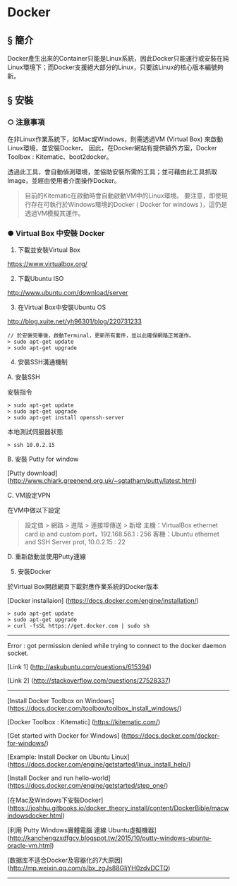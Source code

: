 ﻿# Docker

## § 簡介

Docker產生出來的Container只能是Linux系統，因此Docker只能運行或安裝在純Linux環境下；而Docker支援絕大部分的Linux，只要該Linux的核心版本編號夠新。

## § 安裝

### ○ 注意事項
在非Linux作業系統下，如Mac或Windows，則需透過VM (Virtual Box) 來啟動Linux環境，並安裝Docker。
因此，在Docker網站有提供額外方案，Docker Toolbox : Kitematic、boot2docker。

透過此工具，會自動偵測環境，並協助安裝所需的工具；並可藉由此工具抓取Image，並經由使用者介面操作Docker。
> 目前的Kitematic在啟動時會自動啟動VM中的Linux環境。
> 要注意，即使現行存在可執行於Windows環境的Docker ( Docker for windows )，這仍是透過VM模擬其運作。

### ● Virtual Box 中安裝 Docker

1. 下載並安裝Virtual Box

https://www.virtualbox.org/

2. 下載Ubuntu ISO

http://www.ubuntu.com/download/server

3. 在Virtual Box中安裝Ubuntu OS

http://blog.xuite.net/yh96301/blog/220731233

```
// 於安裝完畢後，啟動Terminal，更新所有套件，並以此確保網路正常運作。
> sudo apt-get update
> sudo apt-get upgrade
```
4. 安裝SSH溝通機制

A. 安裝SSH

安裝指令
```
> sudo apt-get update
> sudo apt-get upgrade
> sudo apt-get install openssh-server
```
本地測試伺服器狀態
```
> ssh 10.0.2.15
```

B. 安裝 Putty for window

[Putty download] (http://www.chiark.greenend.org.uk/~sgtatham/putty/latest.html)

C. VM設定VPN

在VM中做以下設定
> 設定值 > 網路 > 進階 > 連接埠傳送 > 新增
> 主機：VirtualBox ethernet card ip and custom port，192.168.56.1 : 256
> 客機：Ubuntu ethernet and SSH Server prot, 10.0.2.15 : 22

D. 重新啟動並使用Putty連線

5. 安裝Docker

於Virtual Box開啟網頁下載對應作業系統的Docker版本

[Docker installaion] (https://docs.docker.com/engine/installation/)

```
> sudo apt-get update
> sudo apt-get upgrade
> curl -fsSL https://get.docker.com | sudo sh
```

-----
Error : got permission denied while trying to connect to the docker daemon socket.

[Link 1] (http://askubuntu.com/questions/615394)

[Link 2] (http://stackoverflow.com/questions/27528337)

-----
[Install Docker Toolbox on Windows] (https://docs.docker.com/toolbox/toolbox_install_windows/)

[Docker Toolbox : Kitematic] (https://kitematic.com/)

[Get started with Docker for Windows] (https://docs.docker.com/docker-for-windows/)

[Example: Install Docker on Ubuntu Linux] (https://docs.docker.com/engine/getstarted/linux_install_help/)

[Install Docker and run hello-world] (https://docs.docker.com/engine/getstarted/step_one/)

[在Mac及Windows下安裝Docker] (https://joshhu.gitbooks.io/docker_theory_install/content/DockerBible/macwindowsdocker.html)

[利用 Putty Windows實體電腦 連線 Ubuntu虛擬機器] (http://kanchengzxdfgcv.blogspot.tw/2015/10/putty-windows-ubuntu-oracle-vm.html)

[数据库不适合Docker及容器化的7大原因] (http://mp.weixin.qq.com/s/bx_zgJs88GljYH0zdvDCTQ)

-----
